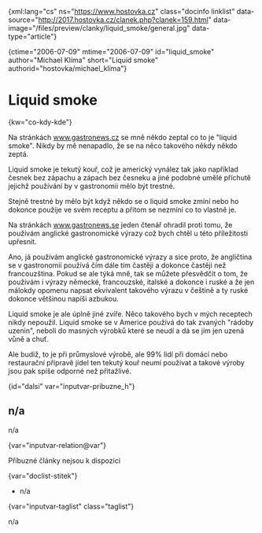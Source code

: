 
{xml:lang="cs" ns="https://www.hostovka.cz" class="docinfo linklist" data-source="http://2017.hostovka.cz/clanek.php?clanek=159.html" data-image="/files/preview/clanky/liquid_smoke/general.jpg" data-type="article"}

{ctime="2006-07-09" mtime="2006-07-09" id="liquid\_smoke" author="Michael Klíma" short="Liquid smoke" authorid="hostovka/michael\_klima"}

# Liquid smoke

<!-- generated attribute kw by user_updatekw.sh on 2021-01-05, do not edit -->

{kw="co-kdy-kde"}

Na stránkách www.gastronews.cz se mně někdo zeptal co to je "liquid smoke". Nikdy by mě nenapadlo, že se na něco takového někdy někdo zeptá.

Liquid smoke je tekutý kouř, což je americký vynález tak jako například česnek bez zápachu a zápach bez česneku a jiné podobné umělé příchutě jejichž používání by v gastronomii mělo být trestné.

Stejně trestné by mělo být když někdo se o liquid smoke zmíní nebo ho dokonce použije ve svém receptu a přitom se nezmíní co to vlastně je.

Na stránkách www.gastronews.se jeden čtenář ohradil proti tomu, že používám anglické gastronomické výrazy což bych chtěl u této příležitosti upřesnit.

Ano, já používám anglické gastronomické výrazy a sice proto, že angličtina se v gastronomii používá čím dále tím častěji a dokonce častěji než francouzština. Pokud se ale týká mně, tak se můžete přesvědčit o tom, že používám i výrazy německé, francouzské, italské a dokonce i ruské a že jen málokdy opomenu napsat ekvivalent takového výrazu v češtině a ty ruské dokonce většinou napíši azbukou.

Liquid smoke je ale úplně jiné zvíře. Něco takového bych v mých receptech nikdy nepoužil. Liquid smoke se v Americe používá do tak zvaných "rádoby uzenin", neboli do masných výrobků které se neudí a dá se jim jen uzená vůně a chuť.

Ale budiž, to je při průmyslové výrobě, ale 99% lidí při domácí nebo restaurační přípravě jídel ten tekutý kouř neumí používat a takové výroby jsou pak spíše odporné než přitažlivé.

{id="dalsi" var="inputvar-pribuzne_h"}

## n/a

n/a

{var="inputvar-relation@var"}

Příbuzné články nejsou k dispozici

{var="doclist-stitek"}

  * n/a

{var="inputvar-taglist" class="taglist"}

n/a

